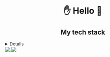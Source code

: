 <h1 align="center"> ✋ Hello 🤚 </h1>


<!-- <details align="center"><summary><b>Tech Stack</b></summary>
	
### Languages
![Python](https://img.shields.io/badge/Python-3776AB?style=for-the-badge&logo=python&logoColor=white)
![C](https://img.shields.io/badge/C-00599C?style=for-the-badge&logo=c&logoColor=white)
![HTML](https://img.shields.io/badge/HTML5-E34F26?style=for-the-badge&logo=html5&logoColor=white)
![CSS](https://img.shields.io/badge/CSS3-1572B6?style=for-the-badge&logo=css3&logoColor=white)
![JavaScript](https://img.shields.io/badge/JavaScript-F7DF1E?style=for-the-badge&logo=JavaScript&logoColor=white)

### Frameworks
![Flask](https://img.shields.io/badge/Flask-000000?style=for-the-badge&logo=flask&logoColor=white)

### Tools
![Git](https://img.shields.io/badge/git-%23F05033.svg?style=for-the-badge&logo=git&logoColor=white)
![GitHub](https://img.shields.io/badge/github-%23121011.svg?style=for-the-badge&logo=github&logoColor=white)
![Visual Studio Code](https://img.shields.io/badge/Visual%20Studio%20Code-0078d7.svg?style=for-the-badge&logo=visual-studio-code&logoColor=white)

</details> -->

<h2 align="center"><b>My tech stack</b></h2>
	
<details>Languages, Frameworks, Libraries and Tools in use:
* Python
* Flask
* HTML/CSS/JavaScript
* C
* Git, GitHub, SQL (sqlite3)
</details>

<a href="https://github.com/anuraghazra/github-readme-stats">
  <img align="center" src="https://github-readme-stats.vercel.app/api?username=maciejmagic&count_private=true&show_icons=true&theme=transparent&hide_border=true" />
</a>
<a href="https://github.com/anuraghazra/github-readme-stats">
  <img align="center" src="https://github-readme-stats.vercel.app/api/top-langs/?username=maciejmagic&layout=compact&theme=transparent&hide_border=true&langs_count=6" />
</a>
